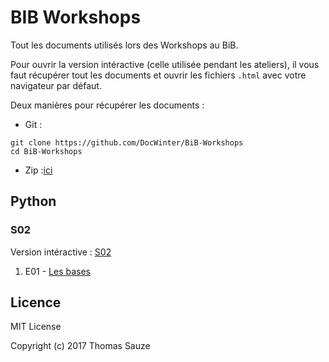 # BIB Workshops

Tout les documents utilisés lors des Workshops au BiB.

Pour ouvrir la version intéractive (celle utilisée pendant les ateliers), il vous
faut récupérer tout les documents et ouvrir les fichiers `.html` avec votre
navigateur par défaut.

Deux manières pour récupérer les documents :

- Git :
```
git clone https://github.com/DocWinter/BiB-Workshops
cd BiB-Workshops
```

- Zip :[ici](https://github.com/DocWinter/BiB-Workshops/archive/master.zip)

## Python

### S02

Version intéractive : [S02](https://github.com/DocWinter/BiB-Workshops/tree/master/python/S02/web)

1. E01 - [Les bases](https://github.com/DocWinter/BiB-Workshops/blob/master/python/S02/E01.pdf)

## Licence

MIT License

Copyright (c) 2017 Thomas Sauze
